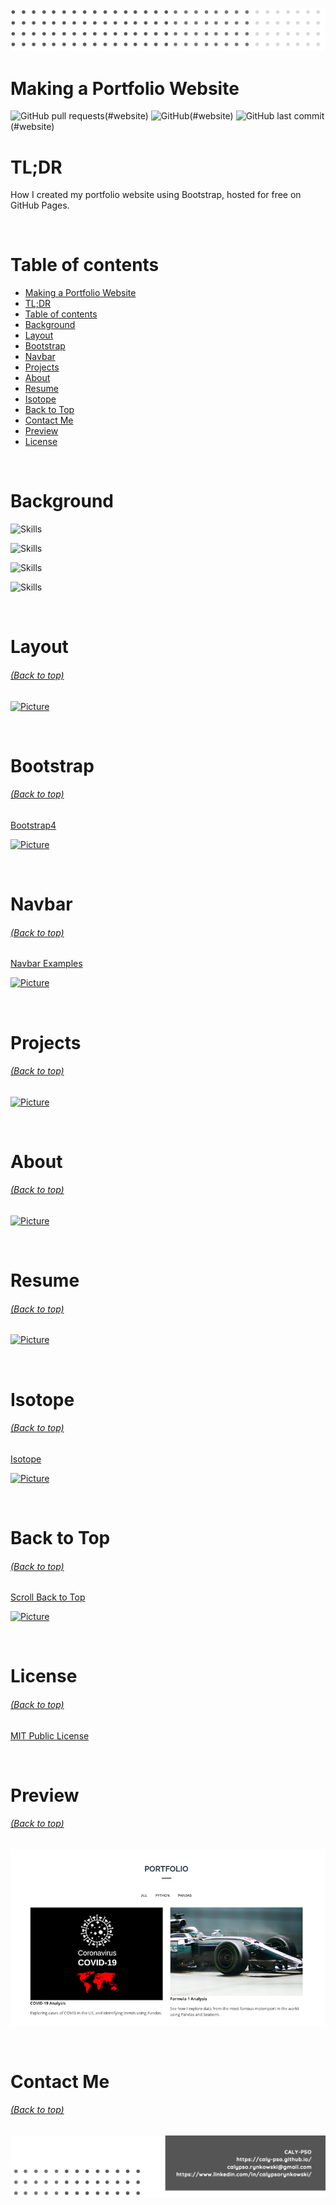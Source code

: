 <!-- Add banner here -->

[![Header](https://github.com/caly-pso/covid_app/blob/main/img/header.png)](#TL;DR)


# Making a Portfolio Website

<!-- buttons -->
<!-- https://shields.io/ -->

![GitHub pull requests](https://img.shields.io/github/languages/top/caly-pso/covid_app?style=flat-square)(#website)
![GitHub](https://img.shields.io/github/repo-size/caly-pso/covid_app?style=flat-square)(#website)
![GitHub last commit](https://img.shields.io/github/last-commit/caly-pso/covid_app?style=flat-square)(#website)


# TL;DR

How I created my portfolio website using Bootstrap, hosted for free on GitHub Pages.

<br>


# Table of contents

- [Making a Portfolio Website](#website)
- [TL;DR](#TL;DR)
- [Table of contents](#table-of-contents)
- [Background](#background)
- [Layout](#layout)
- [Bootstrap](#bootstrap)
- [Navbar](#navbar)
- [Projects](#projects)
- [About](#about)
- [Resume](#resume)
- [Isotope](#isotope)
- [Back to Top](#backtotop)
- [Contact Me](#contact-me)
- [Preview](#preview)
- [License](#license)

<br>


# Background

<!-- buttons -->

![Skills](https://img.shields.io/badge/-Bootstrap-yellowgreen?style=for-the-badge)

![Skills](https://img.shields.io/badge/-HTML/CSS-yellow?style=for-the-badge)

![Skills](https://img.shields.io/badge/-Isotope-orange?style=for-the-badge)

![Skills](https://img.shields.io/badge/-GitHub--Pages-red?style=for-the-badge)

<!--Colors: brightgreengreenyellowgreenyelloworangeredbluelightgrey
successimportantcriticalinformationalinactive
bluevioletff69b49cf-->

<br>


# Layout

###### [(Back to top)](#table-of-contents)

[![Picture](#)](#layout)

<!-- To modify this application, you need to open up the covid_app.py files, and the fuction and graphing python files. To -->

<br>


# Bootstrap

###### [(Back to top)](#table-of-contents)

[Bootstrap4](https://getbootstrap.com/)

[![Picture](#)](#bootstrap)

<!-- To modify this application, you need to open up the covid_app.py files, and the fuction and graphing python files. To -->

<br>


# Navbar

###### [(Back to top)](#table-of-contents)

[Navbar Examples](https://www.w3schools.com/bootstrap4/bootstrap_navbar.asp)

[![Picture](#)](#navbar)

<!-- To modify this application, you need to open up the covid_app.py files, and the fuction and graphing python files. To -->

<br>


# Projects

###### [(Back to top)](#table-of-contents)

[![Picture](#)](#projects)

<!-- To modify this application, you need to open up the covid_app.py files, and the fuction and graphing python files. To -->

<br>



# About

###### [(Back to top)](#table-of-contents)

[![Picture](#)](#about)

<!-- To modify this application, you need to open up the covid_app.py files, and the fuction and graphing python files. To -->

<br>


# Resume

###### [(Back to top)](#table-of-contents)

[![Picture](#)](#resume)

<!-- To modify this application, you need to open up the covid_app.py files, and the fuction and graphing python files. To -->

<br>


# Isotope

###### [(Back to top)](#table-of-contents)

[Isotope](https://isotope.metafizzy.co/)

[![Picture](#)](#about)

<!-- To modify this application, you need to open up the covid_app.py files, and the fuction and graphing python files. To -->

<br>


# Back to Top

###### [(Back to top)](#table-of-contents)

[Scroll Back to Top](https://www.w3schools.com/howto/howto_js_scroll_to_top.asp)

[![Picture](#)](#about)

<!-- To modify this application, you need to open up the covid_app.py files, and the fuction and graphing python files. To -->

<br>


# License

###### [(Back to top)](#table-of-contents)

[MIT Public License](https://github.com/caly-pso/covid_app/blob/main/LICENSE.md)

<br>


<!-- Add the footer here -->

# Preview

###### [(Back to top)](#table-of-contents)

<!-- project preview -->

[![Website Preview](https://github.com/caly-pso/caly-pso.github.io/blob/main/assets/img/preview.png)](https://caly-pso.github.io/)

<br>


# Contact Me

###### [(Back to top)](#table-of-contents)

[![Footer](https://github.com/caly-pso/covid_app/blob/main/img/footer.png)](#contact-me)
